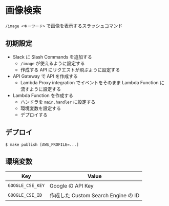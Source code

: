 # 画像検索
`/image <キーワード>` で画像を表示するスラッシュコマンド

## 初期設定
- Slack に Slash Commands を追加する
  - `/image` が使えるように設定する
  - 作成する API にリクエストが飛ぶように設定する
- API Gateway で API を作成する
  - Lambda Proxy integration でイベントをそのまま Lambda Function に流すように設定する
- Lambda Function を作成する
  - ハンドラを `main.handler` に設定する
  - 環境変数を設定する
  - デプロイする

## デプロイ
``` console
$ make publish [AWS_PROFILE=...]
```

## 環境変数
| Key | Value |
|---|---|
| `GOOGLE_CSE_KEY` | Google の API Key |
| `GOOGLE_CSE_ID` | 作成した Custom Search Engine の ID |
